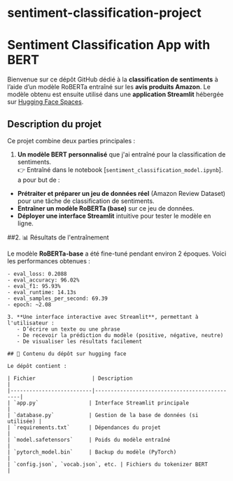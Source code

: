 # sentiment-classification-project
# Sentiment Classification App with BERT
Bienvenue sur ce dépôt GitHub dédié à la **classification de sentiments** à l’aide d’un modèle RoBERTa entraîné sur les **avis produits Amazon**. Le modèle obtenu est ensuite utilisé dans une **application Streamlit** hébergée sur [Hugging Face Spaces](https://huggingface.co/spaces/ihssane20/emotiview-app/tree/main).


##  Description du projet

Ce projet combine deux parties principales :

1. **Un modèle BERT personnalisé** que j'ai entraîné pour la classification de sentiments.  
   👉 Entraîné dans le notebook [`sentiment_classification_model.ipynb`].
  a pour but de :

- **Prétraiter et préparer un jeu de données réel** (Amazon Review Dataset) pour une tâche de classification de sentiments.
- **Entraîner un modèle RoBERTa (base)** sur ce jeu de données.
- **Déployer une interface Streamlit** intuitive pour tester le modèle en ligne.


##2.  📊 Résultats de l'entraînement

Le modèle **RoBERTa-base** a été fine-tuné pendant environ 2 époques. Voici les performances obtenues :

```text
- eval_loss: 0.2088
- eval_accuracy: 96.02%
- eval_f1: 95.93%
- eval_runtime: 14.13s
- eval_samples_per_second: 69.39
- epoch: ~2.08

3. **Une interface interactive avec Streamlit**, permettant à l'utilisateur :
   - D’écrire un texte ou une phrase
   - De recevoir la prédiction du modèle (positive, négative, neutre)
   - De visualiser les résultats facilement

## 🧩 Contenu du dépôt sur hugging face

Le dépôt contient :

| Fichier                  | Description                                  |
|--------------------------|----------------------------------------------|
| `app.py`                | Interface Streamlit principale               |
| `database.py`           | Gestion de la base de données (si utilisée) |
| `requirements.txt`      | Dépendances du projet                        |
| `model.safetensors`     | Poids du modèle entraîné                     |
| `pytorch_model.bin`     | Backup du modèle (PyTorch)                   |
| `config.json`, `vocab.json`, etc. | Fichiers du tokenizer BERT       |






